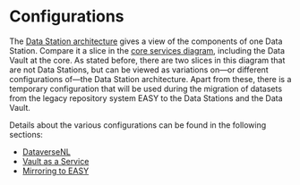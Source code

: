 Configurations
==============

The [Data Station architecture](./datastation.md) gives a view of the components of one Data Station. Compare it a slice
in the [core services diagram](./core-services.md), including the Data Vault at the core. As stated before, there are
two slices in this diagram that are not Data Stations, but can be viewed as variations on&mdash;or different
configurations of&mdash;the Data Station architecture. Apart from these, there is a temporary configuration that will 
be used during the migration of datasets from the legacy repository system EASY to the Data Stations and the Data Vault.

Details about the various configurations can be found in the following sections:

* [DataverseNL](./dataversenl.md)
* [Vault as a Service](./vaas.md)
* [Mirroring to EASY](./easy-mirror.md)

